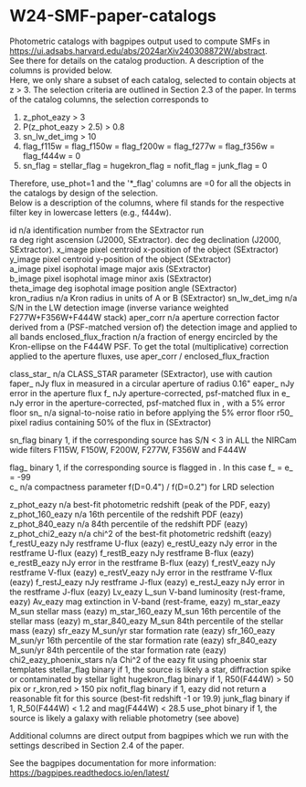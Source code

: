 # W24-SMF-paper-catalogs
Photometric catalogs with bagpipes output used to compute SMFs in https://ui.adsabs.harvard.edu/abs/2024arXiv240308872W/abstract.  
See there for details on the catalog production. A description of the columns is provided below.  
Here, we only share a subset of each catalog, selected to contain objects at z > 3. The selection criteria are outlined in Section 2.3 of the paper. In terms of the catalog columns, the selection corresponds to

1) z_phot_eazy > 3
2) P(z_phot_eazy > 2.5) > 0.8
3) sn_lw_det_img > 10
4) flag_f115w = flag_f150w = flag_f200w = flag_f277w = flag_f356w = flag_f444w = 0
5) sn_flag = stellar_flag = hugekron_flag = nofit_flag = junk_flag = 0

Therefore, use_phot=1 and the '*_flag' columns are =0 for all the objects in the catalogs by design of the selection.  
Below is a description of the columns, where fil stands for the respective filter key in lowercase letters (e.g., f444w).

id                          n/a                 identification number from the SExtractor run  
ra                          deg                 right ascension (J2000, SExtractor). 
dec                         deg                 declination (J2000, SExtractor). 
x_image                     pixel               centroid x-position of the object (SExtractor)  
y_image                     pixel               centroid y-position of the object (SExtractor)  
a_image                     pixel               isophotal image major axis (SExtractor)  
b_image                     pixel               isophotal image minor axis (SExtractor)  
theta_image                 deg                 isophotal image position angle (SExtractor)  
kron_radius                 n/a                 Kron radius in units of A or B (SExtractor)
sn_lw_det_img	    	        n/a			            S/N in the LW detection image (inverse variance weighted F277W+F356W+F444W stack)
aper_corr                   n/a                 aperture correction factor derived from a (PSF-matched version of) the detection image and applied to all bands
enclosed_flux_fraction      n/a			            fraction of energy encircled by the Kron-ellipse on the F444W PSF. To get the total (multiplicative)
                                                correction applied to the aperture fluxes, use aper_corr / enclosed_flux_fraction

class_star_<fil>	          n/a	                CLASS_STAR parameter (SExtractor), use with caution
faper_<fil>		              nJy			            flux in <fil> measured in a circular aperture of radius 0.16"
eaper_<fil>		              nJy		              error in the aperture flux
f_<fil>		                  nJy		              aperture-corrected, psf-matched flux in <fil>
e_<fil>			                nJy			            error in the aperture-corrected, psf-matched flux in <fil>, with a 5% error floor
sn_<fil>		                n/a			            signal-to-noise ratio in <fil> before applying the 5% error floor
r50_<fil>		                pixel		            radius containing 50% of the flux in <fil> (SExtractor)

sn_flag			                binary		          1, if the corresponding source has S/N < 3 in ALL the NIRCam wide filters F115W, F150W, F200W, F277W, F356W and F444W

flag_<fil>		              binary		          1, if the corresponding source is flagged in <fil>. In this case f_<fil> = e_<fil> = -99		
c_<fil>			                n/a			            compactness parameter f(D=0.4") / f(D=0.2") for LRD selection

z_phot_eazy                 n/a                 best-fit photometric redshift (peak of the PDF, eazy)
z_phot_160_eazy             n/a                 16th percentile of the redshift PDF (eazy)
z_phot_840_eazy             n/a                 84th percentile of the redshift PDF (eazy)
z_phot_chi2_eazy            n/a                 chi^2 of the best-fit photometric redshift (eazy)
f_restU_eazy                nJy                 restframe U-flux (eazy)
e_restU_eazy                nJy                 error in the restframe U-flux (eazy)
f_restB_eazy                nJy                 restframe B-flux (eazy)
e_restB_eazy                nJy                 error in the restframe B-flux (eazy)
f_restV_eazy                nJy                 restframe V-flux (eazy)
e_restV_eazy                nJy                 error in the restframe V-flux (eazy)
f_restJ_eazy                nJy                 restframe J-flux (eazy)
e_restJ_eazy                nJy                 error in the restframe J-flux (eazy)
Lv_eazy			                L_sun	              V-band luminosity (rest-frame, eazy)
Av_eazy			                mag		              extinction in V-band (rest-frame, eazy)
m_star_eazy		              M_sun		            stellar mass (eazy)
m_star_160_eazy	            M_sun		            16th percentile of the stellar mass (eazy)
m_star_840_eazy		          M_sun		            84th percentile of the stellar mass (eazy)
sfr_eazy	                  M_sun/yr		        star formation rate (eazy)
sfr_160_eazy	              M_sun/yr		        16th percentile of the star formation rate (eazy)
sfr_840_eazy	              M_sun/yr		        84th percentile of the star formation rate (eazy)
chi2_eazy_phoenix_stars	    n/a			            Chi^2 of the eazy fit using phoenix star templates
stellar_flag		            binary		          if 1, the source is likely a star, diffraction spike or contaminated by stellar light
hugekron_flag		            binary		          if 1, R50(F444W) > 50 pix or r_kron,red > 150 pix
nofit_flag		              binary		          if 1, eazy did not return a reasonable fit for this source (best-fit redshift -1 or 19.9)
junk_flag		                binary		          if 1, R_50(F444W) < 1.2 and mag(F444W) < 28.5
use_phot		                binary		          if 1, the source is likely a galaxy with reliable photometry (see above)

Additional columns are direct output from bagpipes which we run with the settings described in Section 2.4 of the paper. 

See the bagpipes documentation for more information: https://bagpipes.readthedocs.io/en/latest/

